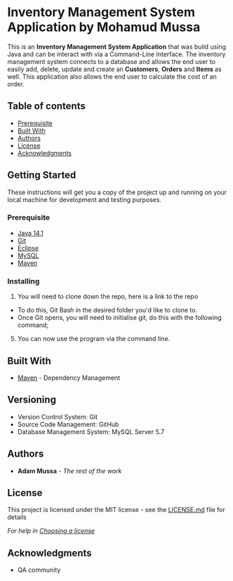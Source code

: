# Inventory Management System Application by Mohamud Mussa


This is an  **Inventory Management System Application** that was build using Java and can be interact with via a Command-Line Interface. The inventory management system connects to a database and allows the end user to easily add, delete, update and create an **Customers**, **Orders** and **Items** as well. This application also allows the end user to calculate the cost of an order. 

## Table of contents
* [Prerequisite](#Prerequisite)
* [Built With](#Built_With)
* [Authors](#Authors)
* [License](#License)
* [Acknowledgments](#Acknowledgments)





## Getting Started

These instructions will get you a copy of the project up and running on your local machine for development and testing purposes.


### Prerequisite

* [Java 14.1](https://www.eclipse.org/downloads/)
* [Git](https://git-scm.com/downloads)
* [Eclipse](https://www.eclipse.org/downloads/)
* [MySQL](https://www.mysql.com/downloads/)
* [Maven](http://maven.apache.org/download.cgi)



### Installing

1. You will need to clone down the repo, here is a link to the repo 
* To do this, Git Bash in the desired folder you'd like to clone to.
* Once Git opens, you will need to initialise git, do this with the following command;


5. You can now use the program via the command line.



## Built With

* [Maven](https://maven.apache.org/) - Dependency Management

## Versioning

* Version Control System: Git
* Source Code Management: GitHub
* Database Management System: MySQL Server 5.7 



## Authors


* **Adam Mussa** - *The rest of the work* 

## License

This project is licensed under the MIT license - see the [LICENSE.md](LICENSE.md) file for details 

*For help in [Choosing a license](https://choosealicense.com/)*

## Acknowledgments

* QA community



